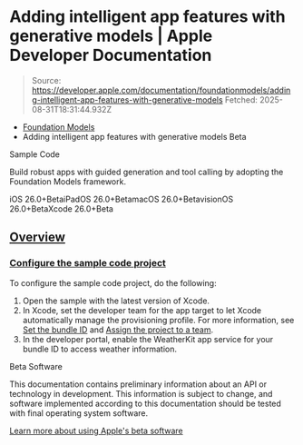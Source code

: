 # Adding intelligent app features with generative models | Apple Developer Documentation

> Source: https://developer.apple.com/documentation/foundationmodels/adding-intelligent-app-features-with-generative-models
> Fetched: 2025-08-31T18:31:44.932Z

- [Foundation Models](https://developer.apple.com/documentation/foundationmodels)
- Adding intelligent app features with generative models Beta

Sample Code

Build robust apps with guided generation and tool calling by adopting the Foundation Models framework.

iOS 26.0+BetaiPadOS 26.0+BetamacOS 26.0+BetavisionOS 26.0+BetaXcode 26.0+Beta

## [Overview](https://developer.apple.com/documentation/foundationmodels/adding-intelligent-app-features-with-generative-models#Overview)

### [Configure the sample code project](https://developer.apple.com/documentation/foundationmodels/adding-intelligent-app-features-with-generative-models#Configure-the-sample-code-project)

To configure the sample code project, do the following:

1.  Open the sample with the latest version of Xcode.
2.  In Xcode, set the developer team for the app target to let Xcode automatically manage the provisioning profile. For more information, see [Set the bundle ID](https://developer.apple.com/documentation/xcode/preparing-your-app-for-distribution#Set-the-bundle-ID) and [Assign the project to a team](https://developer.apple.com/documentation/xcode/preparing-your-app-for-distribution#Assign-the-project-to-a-team).
3.  In the developer portal, enable the WeatherKit app service for your bundle ID to access weather information.

Beta Software

This documentation contains preliminary information about an API or technology in development. This information is subject to change, and software implemented according to this documentation should be tested with final operating system software.

[Learn more about using Apple's beta software](https://developer.apple.com/support/beta-software/)
